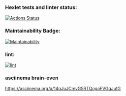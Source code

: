 ### Hexlet tests and linter status:
[![Actions Status](https://github.com/stanislav-gaziev/php-project-lvl1/workflows/hexlet-check/badge.svg)](https://github.com/stanislav-gaziev/php-project-lvl1/actions)

### Maintainability Badge:
[![Maintainability](https://api.codeclimate.com/v1/badges/a99a88d28ad37a79dbf6/maintainability)](https://codeclimate.com/github/codeclimate/codeclimate/maintainability)

### lint:
[![lint](https://github.com/stanislav-gaziev/php-project-lvl1/workflows/lint/badge.svg)](https://github.com/stanislav-gaziev/php-project-lvl1/actions)

### asciinema brain-even
https://asciinema.org/a/14qJuJCmvG5RTQogaFVGqJutG
